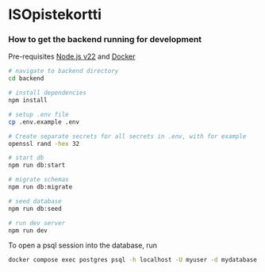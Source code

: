 # ISOpistekortti
### How to get the backend running for development
Pre-requisites [Node.js v22](https://nodejs.org/en/download) and [Docker](https://docs.docker.com/get-started/get-docker/)

```bash
# navigate to backend directory
cd backend

# install dependencies
npm install

# setup .env file
cp .env.example .env

# Create separate secrets for all secrets in .env, with for example
openssl rand -hex 32

# start db
npm run db:start

# migrate schemas
npm run db:migrate

# seed database
npm run db:seed

# run dev server
npm run dev
```

To open a psql session into the database, run
```bash
docker compose exec postgres psql -h localhost -U myuser -d mydatabase
```

